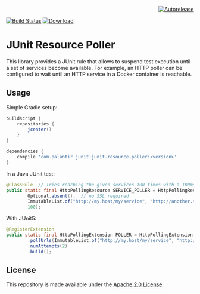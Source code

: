 <p align="right">
<a href="https://autorelease.general.dmz.palantir.tech/palantir/junit-resource-poller"><img src="https://img.shields.io/badge/Perform%20an-Autorelease-success.svg" alt="Autorelease"></a>
</p>

[![Build Status](https://travis-ci.org/palantir/junit-resource-poller.svg?branch=develop)](https://travis-ci.org/palantir/junit-resource-poller.svg?branch=develop)
[ ![Download](https://api.bintray.com/packages/palantir/releases/junit-resource-poller/images/download.svg) ](https://bintray.com/palantir/releases/junit-resource-poller/_latestVersion)

JUnit Resource Poller
=====================

This library provides a JUnit rule that allows to suspend test execution until a set of services become available. For
example, an HTTP poller can be configured to wait until an HTTP service in a Docker container is reachable.

Usage
-----

Simple Gradle setup:

```gradle
buildscript {
    repositories {
        jcenter()
    }
}

dependencies {
    compile 'com.palantir.junit:junit-resource-poller:<version>'
}
```

In a Java JUnit test:

```java
@ClassRule  // Tries reaching the given services 100 times with a 100ms delay (plus connection timeout)
public static final HttpPollingResource SERVICE_POLLER = HttpPollingResource.of(
        Optional.absent(),  // no SSL required
        ImmutableList.of("http://my.host/my/service", "http://another.service"),
        100);
```

With JUnit5:

```java
@RegisterExtension
public static final HttpPollingExtension POLLER = HttpPollingExtension.builder()
        .pollUrls(ImmutableList.of("http://my.host/my/service", "http://another.service"))
        .numAttempts(2)
        .build();
```

License
-------
This repository is made available under the [Apache 2.0 License](http://www.apache.org/licenses/LICENSE-2.0).
